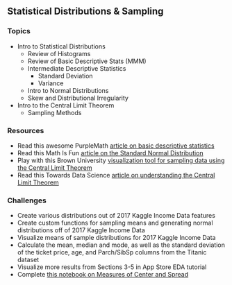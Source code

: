 ## Statistical Distributions & Sampling

### Topics
- Intro to Statistical Distributions
  - Review of Histograms
  - Review of Basic Descriptive Stats (MMM)
  - Intermediate Descriptive Statistics
    - Standard Deviation
    - Variance
  - Intro to Normal Distributions
  - Skew and Distributional Irregularity
- Intro to the Central Limit Theorem
  - Sampling Methods

### Resources
- Read this awesome PurpleMath [article on basic descriptive statistics](https://www.purplemath.com/modules/meanmode.htm)
- Read this Math Is Fun [article on the Standard Normal Distribution](https://www.mathsisfun.com/data/standard-normal-distribution.html)
- Play with this Brown University [visualization tool for sampling data using the Central Limit Theorem](http://students.brown.edu/seeing-theory/probability-distributions/index.html#section3)
- Read this Towards Data Science [article on understanding the Central Limit Theorem](https://towardsdatascience.com/understanding-the-central-limit-theorem-642473c63ad8)

### Challenges
- Create various distributions out of 2017 Kaggle Income Data features
- Create custom functions for sampling means and generating normal distributions off of 2017 Kaggle Income Data
- Visualize means of sample distributions for 2017 Kaggle Income Data
- Calculate the mean, median and mode, as well as the standard deviation of the ticket price, age, and Parch/SibSp columns from the Titanic dataset
- Visualize more results from Sections 3-5 in App Store EDA tutorial
- Complete [this notebook on Measures of Center and Spread](../Notebooks/StatisticalDistributions.ipynb)
